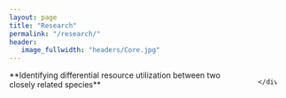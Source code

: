 ```yaml
---
layout: page
title: "Research"
permalink: "/research/"
header:
   image_fullwidth: "headers/Core.jpg"
---
```

<div class="row">
  <div class="medium-6 columns">
  **Identifying differential resource utilization between two closely related species**
  

    </div>
  <div class="medium-6 columns">
  
  <img src="https://github.com/halexand/halexand.github.io/blob/master/images/Profile1.jpg?raw=true" alt="">
    </div>
</div>
